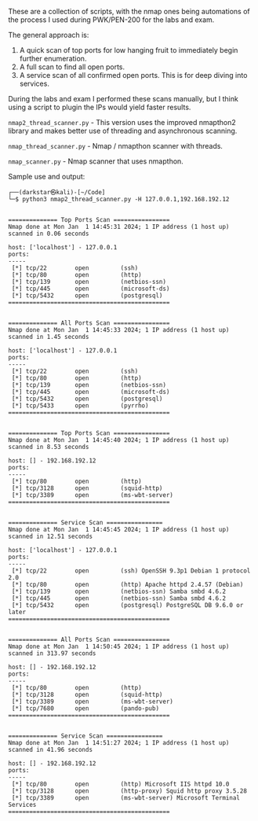 These are a collection of scripts, with the nmap ones being automations of the process I used during PWK/PEN-200 for the labs and exam.

The general approach is:
1) A quick scan of top ports for low hanging fruit to immediately begin further enumeration.
2) A full scan to find all open ports.
3) A service scan of all confirmed open ports. This is for deep diving into services.

During the labs and exam I performed these scans manually, but I think using a script to plugin the IPs would yield faster results.

`nmap2_thread_scanner.py` - This version uses the improved nmapthon2 library and makes better use of threading and asynchronous scanning.

`nmap_thread_scanner.py` - Nmap / nmapthon scanner with threads.

`nmap_scanner.py` - Nmap scanner that uses nmapthon.


Sample use and output:

```
┌──(darkstar㉿kali)-[~/Code]
└─$ python3 nmap2_thread_scanner.py -H 127.0.0.1,192.168.192.12     


============== Top Ports Scan ================
Nmap done at Mon Jan  1 14:45:31 2024; 1 IP address (1 host up) scanned in 0.06 seconds

host: ['localhost'] - 127.0.0.1
ports:
-----
 [*] tcp/22        open         (ssh)   
 [*] tcp/80        open         (http)   
 [*] tcp/139       open         (netbios-ssn)   
 [*] tcp/445       open         (microsoft-ds)   
 [*] tcp/5432      open         (postgresql)   
==============================================


============== All Ports Scan ================
Nmap done at Mon Jan  1 14:45:33 2024; 1 IP address (1 host up) scanned in 1.45 seconds

host: ['localhost'] - 127.0.0.1
ports:
-----
 [*] tcp/22        open         (ssh)   
 [*] tcp/80        open         (http)   
 [*] tcp/139       open         (netbios-ssn)   
 [*] tcp/445       open         (microsoft-ds)   
 [*] tcp/5432      open         (postgresql)   
 [*] tcp/5433      open         (pyrrho)   
==============================================


============== Top Ports Scan ================
Nmap done at Mon Jan  1 14:45:40 2024; 1 IP address (1 host up) scanned in 8.53 seconds

host: [] - 192.168.192.12
ports:
-----
 [*] tcp/80        open         (http)   
 [*] tcp/3128      open         (squid-http)   
 [*] tcp/3389      open         (ms-wbt-server)   
==============================================


============== Service Scan ================
Nmap done at Mon Jan  1 14:45:45 2024; 1 IP address (1 host up) scanned in 12.51 seconds

host: ['localhost'] - 127.0.0.1
ports:
-----
 [*] tcp/22        open         (ssh) OpenSSH 9.3p1 Debian 1 protocol 2.0
 [*] tcp/80        open         (http) Apache httpd 2.4.57 (Debian)
 [*] tcp/139       open         (netbios-ssn) Samba smbd 4.6.2 
 [*] tcp/445       open         (netbios-ssn) Samba smbd 4.6.2 
 [*] tcp/5432      open         (postgresql) PostgreSQL DB 9.6.0 or later 
==============================================


============== All Ports Scan ================
Nmap done at Mon Jan  1 14:50:45 2024; 1 IP address (1 host up) scanned in 313.97 seconds

host: [] - 192.168.192.12
ports:
-----
 [*] tcp/80        open         (http)   
 [*] tcp/3128      open         (squid-http)   
 [*] tcp/3389      open         (ms-wbt-server)   
 [*] tcp/7680      open         (pando-pub)   
==============================================


============== Service Scan ================
Nmap done at Mon Jan  1 14:51:27 2024; 1 IP address (1 host up) scanned in 41.96 seconds

host: [] - 192.168.192.12
ports:
-----
 [*] tcp/80        open         (http) Microsoft IIS httpd 10.0 
 [*] tcp/3128      open         (http-proxy) Squid http proxy 3.5.28 
 [*] tcp/3389      open         (ms-wbt-server) Microsoft Terminal Services  
==============================================
```

